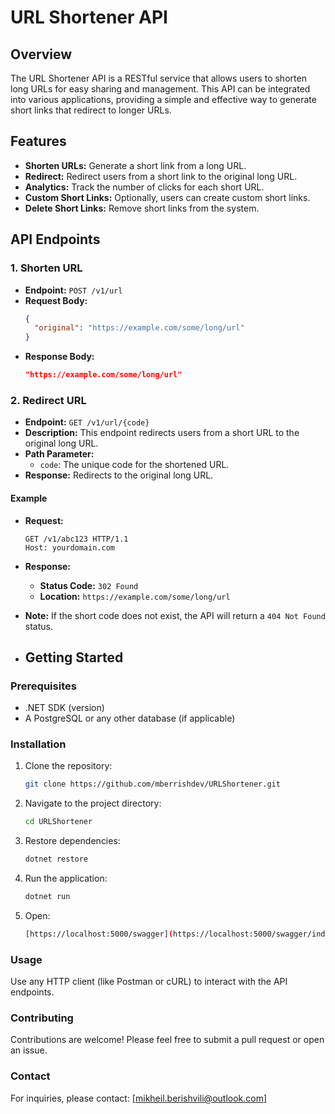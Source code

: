 # URL Shortener API

## Overview

The URL Shortener API is a RESTful service that allows users to shorten long URLs for easy sharing and management. This API can be integrated into various applications, providing a simple and effective way to generate short links that redirect to longer URLs.

## Features

- **Shorten URLs:** Generate a short link from a long URL.
- **Redirect:** Redirect users from a short link to the original long URL.
- **Analytics:** Track the number of clicks for each short URL.
- **Custom Short Links:** Optionally, users can create custom short links.
- **Delete Short Links:** Remove short links from the system.

## API Endpoints

### 1. Shorten URL

- **Endpoint:** `POST /v1/url`
- **Request Body:**
  ```json
  {
    "original": "https://example.com/some/long/url"
  }

- **Response Body:**
  ```json
  "https://example.com/some/long/url"

### 2. Redirect URL

- **Endpoint:** `GET /v1/url/{code}`
- **Description:** This endpoint redirects users from a short URL to the original long URL.
- **Path Parameter:**
  - `code`: The unique code for the shortened URL.
- **Response:** Redirects to the original long URL.

#### Example

- **Request:**
  ```http
  GET /v1/abc123 HTTP/1.1
  Host: yourdomain.com

- **Response:**
  - **Status Code:** `302 Found`
  - **Location:** `https://example.com/some/long/url`
  
- **Note:** If the short code does not exist, the API will return a `404 Not Found` status.

- ## Getting Started

### Prerequisites

- .NET SDK (version)
- A PostgreSQL or any other database (if applicable)

### Installation

1. Clone the repository:
   ```bash
   git clone https://github.com/mberrishdev/URLShortener.git
   
2. Navigate to the project directory:
   ```bash
   cd URLShortener

3. Restore dependencies:
   ```bash
   dotnet restore

4. Run the application:
   ```bash
   dotnet run

4. Open:
   ```bash
   [https://localhost:5000/swagger](https://localhost:5000/swagger/index.html)

### Usage

Use any HTTP client (like Postman or cURL) to interact with the API endpoints.

### Contributing

Contributions are welcome! Please feel free to submit a pull request or open an issue.

### Contact

For inquiries, please contact: [mikheil.berishvili@outlook.com]



